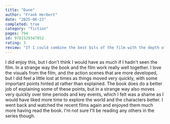```yaml
---
title: "Dune"
author: "Frank Herbert"
date: "2025-06-23"
completed: true
category: "fiction"
pages: 794
id: 9781529347852
rating: 3
review: "If I could combine the best bits of the film with the depth of the book this would be five stars."
---
```

I did enjoy this, but I don't think I would have as much if I hadn't seen the film. In a strange way the book and the film work really well together. I love the visuals from the film, and the action scenes that are more developed, but I did feel a little lost at times as things moved very quickly, with some important points hinted at rather than explained. The book does do a better job of explaining some of these points, but in a strange way also moves very quickly over time periods and key events, which I felt was a shame as I would have liked more time to explore the world and the characters better. I went back and watched the recent films again and enjoyed them much more having read the book. I'm not sure I'll be reading any others in the series though.

